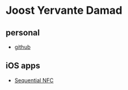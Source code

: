 # Joost Yervante Damad

## personal

* [github](https://github.com/andete)

## iOS apps

* [Sequential NFC](https://damad.be/joost/apple/seqnfc.html)
